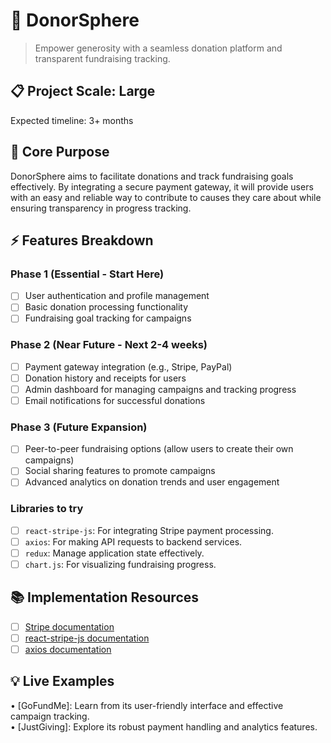 # 🎯 DonorSphere
> Empower generosity with a seamless donation platform and transparent fundraising tracking.

## 📋 Project Scale: Large
Expected timeline: 3+ months

## 🎯 Core Purpose
DonorSphere aims to facilitate donations and track fundraising goals effectively. By integrating a secure payment gateway, it will provide users with an easy and reliable way to contribute to causes they care about while ensuring transparency in progress tracking.

## ⚡ Features Breakdown

### Phase 1 (Essential - Start Here)
- [ ] User authentication and profile management
- [ ] Basic donation processing functionality
- [ ] Fundraising goal tracking for campaigns

### Phase 2 (Near Future - Next 2-4 weeks)
- [ ] Payment gateway integration (e.g., Stripe, PayPal)
- [ ] Donation history and receipts for users
- [ ] Admin dashboard for managing campaigns and tracking progress
- [ ] Email notifications for successful donations

### Phase 3 (Future Expansion)
- [ ] Peer-to-peer fundraising options (allow users to create their own campaigns)
- [ ] Social sharing features to promote campaigns
- [ ] Advanced analytics on donation trends and user engagement

### Libraries to try
- [ ] `react-stripe-js`: For integrating Stripe payment processing.
- [ ] `axios`: For making API requests to backend services.
- [ ] `redux`: Manage application state effectively.
- [ ] `chart.js`: For visualizing fundraising progress.

## 📚 Implementation Resources
- [ ] [Stripe documentation](https://stripe.com/docs)
- [ ] [react-stripe-js documentation](https://github.com/stripe/react-stripe-js)
- [ ] [axios documentation](https://axios-http.com/docs/intro)

## 💡 Live Examples
• [GoFundMe]: Learn from its user-friendly interface and effective campaign tracking.  
• [JustGiving]: Explore its robust payment handling and analytics features.